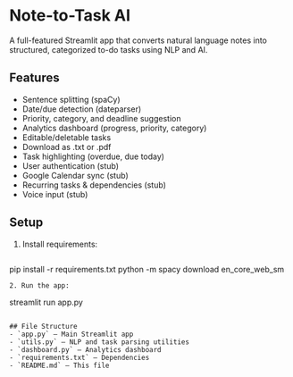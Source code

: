 # Note-to-Task AI

A full-featured Streamlit app that converts natural language notes into structured, categorized to-do tasks using NLP and AI.

## Features
- Sentence splitting (spaCy)
- Date/due detection (dateparser)
- Priority, category, and deadline suggestion
- Analytics dashboard (progress, priority, category)
- Editable/deletable tasks
- Download as .txt or .pdf
- Task highlighting (overdue, due today)
- User authentication (stub)
- Google Calendar sync (stub)
- Recurring tasks & dependencies (stub)
- Voice input (stub)

## Setup
1. Install requirements:
   ```
pip install -r requirements.txt
python -m spacy download en_core_web_sm
   ```
2. Run the app:
   ```
streamlit run app.py
   ```

## File Structure
- `app.py` — Main Streamlit app
- `utils.py` — NLP and task parsing utilities
- `dashboard.py` — Analytics dashboard
- `requirements.txt` — Dependencies
- `README.md` — This file
